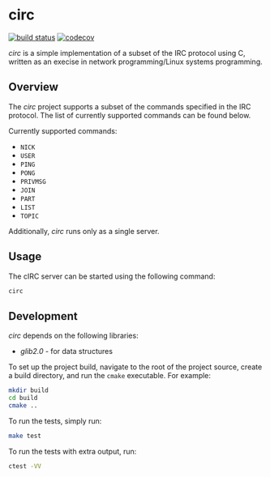 # circ
[![build status](https://travis-ci.com/mana-sys/circ.svg?token=q4tVM5BYGYfUJ3njM47q&branch=master)](https://travis-ci.com/mana-sys/circ) [![codecov](https://codecov.io/gh/mana-sys/circ/branch/master/graph/badge.svg?token=kjDMrcsIMx)](https://codecov.io/gh/mana-sys/circ)



_circ_ is a simple implementation of a subset of the IRC protocol using C, written as an execise in
network programming/Linux systems programming. 

## Overview

The _circ_ project supports a subset of the commands specified in the IRC protocol. The list of currently
supported commands can be found below.

Currently supported commands:
- `NICK`
- `USER`
- `PING`
- `PONG`
- `PRIVMSG`
- `JOIN`
- `PART`
- `LIST`
- `TOPIC`

Additionally, _circ_ runs only as a single server.

## Usage

The cIRC server can be started using the following command:

```bash
circ
```

## Development

_circ_ depends on the following libraries:
- _glib2.0_ - for data structures

To set up the project build, navigate to the root of the project source, create a build
directory, and run the `cmake` executable. For example:

```bash
mkdir build
cd build
cmake ..
```
        
To run the tests, simply run:
```bash
make test
```

To run the tests with extra output, run:
```bash
ctest -VV
```



